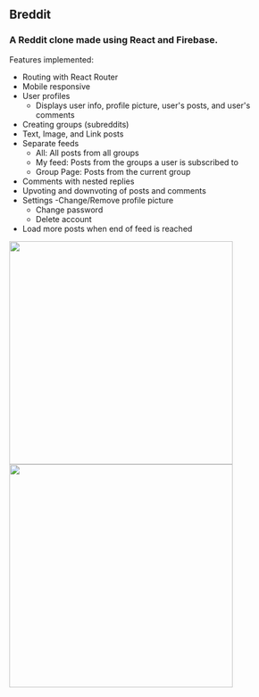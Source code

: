 ## Breddit
### A Reddit clone made using React and Firebase.
Features implemented:
* Routing with React Router
* Mobile responsive
* User profiles
  - Displays user info, profile picture, user's posts, and user's comments
* Creating groups (subreddits)
* Text, Image, and Link posts
* Separate feeds
  - All: All posts from all groups
  - My feed: Posts from the groups a user is subscribed to
  - Group Page: Posts from the current group
* Comments with nested replies
* Upvoting and downvoting of posts and comments
* Settings
  -Change/Remove profile picture
  - Change password
  - Delete account
* Load more posts when end of feed is reached

<img src="https://raw.githubusercontent.com/sher-s7/reddit-clone/master/readme-assets/bredditfeed.png" width="400"/><img src="https://raw.githubusercontent.com/sher-s7/reddit-clone/master/readme-assets/bredditcomments.png" width="400"/>

